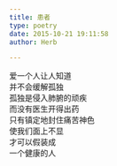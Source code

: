 ```yaml
---  
title: 患者  
type: poetry  
date: 2015-10-21 19:11:58  
author: Herb  

---  
```

爱一个人让人知道    
并不会缓解孤独    
孤独是侵入肺腑的顽疾    
而没有医生开得出药    
只有镇定地封住痛苦神色    
使我们面上不显    
才可以假装成    
一个健康的人